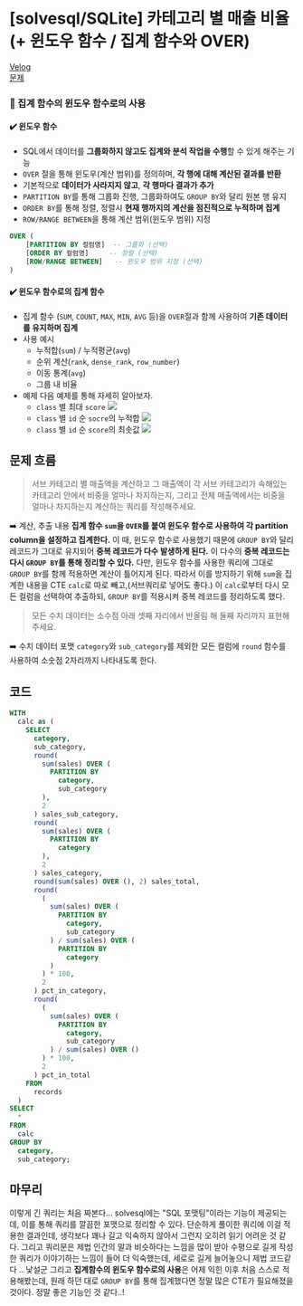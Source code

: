# [solvesql/SQLite] 카테고리 별 매출 비율 (+ 윈도우 함수 / 집계 함수와 OVER)

[Velog](https://velog.io/@semoon/solvesqlSQLite-카테고리-별-매출-비율-윈도우-함수-집계-함수와-OVER)<br>
[문제](https://solvesql.com/problems/revenue-pct-per-category/)

### 📍 집계 함수의 윈도우 함수로의 사용
#### ✔️ 윈도우 함수
- SQL에서 데이터를 **그룹화하지 않고도 집계와 분석 작업을 수행**할 수 있게 해주는 기능
- `OVER` 절을 통해 윈도우(계산 범위)를 정의하며, **각 행에 대해 계산된 결과를 반환**
- 기본적으로 **데이터가 사라지지 않고**, **각 행마다 결과가 추가**
- `PARTITION BY`를 통해 그룹화 진행, 그룹화하여도 `GROUP BY`와 달리 원본 행 유지
- `ORDER BY`를 통해 정렬, 정렬시 **현재 행까지의 계산을 점진적으로 누적하며 집계**
- `ROW/RANGE BETWEEN`을 통해 계산 범위(윈도우 범위) 지정
```sql
OVER (
    [PARTITION BY 컬럼명]  -- 그룹화 (선택)
    [ORDER BY 컬럼명]     -- 정렬 (선택)
    [ROW/RANGE BETWEEN]   -- 윈도우 범위 지정 (선택)
)
```
#### ✔️ 윈도우 함수로의 집계 함수
- 집계 함수 (`SUM`, `COUNT`, `MAX`, `MIN`, `AVG` 등)을 `OVER`절과 함께 사용하여 **기존 데이터를 유지하며 집계**
- 사용 예시
  - 누적합(`sum`) / 누적평균(`avg`)
  - 순위 계산(`rank`, `dense_rank`, `row_number`)
  - 이동 통계(`avg`)
  - 그룹 내 비율
- 예제
다음 예제를 통해 자세히 알아보자.
  - `class` 별 최대 `score`
![](https://velog.velcdn.com/images/semoon/post/36b3721c-157e-4576-a6f8-efdd5df0d6c6/image.png)
  - `class` 별 `id` 순 `socre`의 누적합
![](https://velog.velcdn.com/images/semoon/post/ca5756ec-87d2-4ab0-8130-a8ed83234913/image.png)
  - `class` 별 `id` 순 `score`의 최솟값
![](https://velog.velcdn.com/images/semoon/post/01580b3f-8e81-443f-ba74-c3a280b3495a/image.png)


## 문제 흐름
> 서브 카테고리 별 매출액을 계산하고 그 매출액이 각 서브 카테고리가 속해있는 카테고리 안에서 비중을 얼마나 차지하는지, 그리고 전체 매출액에서는 비중을 얼마나 차지하는지 계산하는 쿼리를 작성해주세요.

➡️ 계산, 추출 내용
**집계 함수 `sum`을 `OVER`를 붙여 윈도우 함수로 사용하여 각 partition column을 설정하고 집계한다.**
이 때, 윈도우 함수로 사용했기 때문에 `GROUP BY`와 달리 레코드가 그대로 유지되어 **중복 레코드가 다수 발생하게 된다.**
이 다수의 **중복 레코드는 다시 `GROUP BY`를 통해 정리할 수 있다.**
다만, 윈도우 함수를 사용한 쿼리에 그대로 `GROUP BY`를 함께 적용하면 계산이 틀어지게 된다.
따라서 이를 방지하기 위해 `sum`을 집계한 내용을 CTE `calc`로 따로 빼고,(서브쿼리로 넣어도 좋다.)
이 `calc`로부터 다시 모든 컬럼을 선택하여 추출하되,
`GROUP BY`를 적용시켜 중복 레코드를 정리하도록 했다.

> 모든 수치 데이터는 소수점 아래 셋째 자리에서 반올림 해 둘째 자리까지 표현해주세요.

➡️ 수치 데이터 포맷
`category`와 `sub_category`를 제외한 모든 컬럼에 `round` 함수를 사용하여 소숫점 2자리까지 나타내도록 한다.

## 코드
```sql
WITH
  calc as (
    SELECT
      category,
      sub_category,
      round(
        sum(sales) OVER (
          PARTITION BY
            category,
            sub_category
        ),
        2
      ) sales_sub_category,
      round(
        sum(sales) OVER (
          PARTITION BY
            category
        ),
        2
      ) sales_category,
      round(sum(sales) OVER (), 2) sales_total,
      round(
        (
          sum(sales) OVER (
            PARTITION BY
              category,
              sub_category
          ) / sum(sales) OVER (
            PARTITION BY
              category
          )
        ) * 100,
        2
      ) pct_in_category,
      round(
        (
          sum(sales) OVER (
            PARTITION BY
              category,
              sub_category
          ) / sum(sales) OVER ()
        ) * 100,
        2
      ) pct_in_total
    FROM
      records
  )
SELECT
  *
FROM
  calc
GROUP BY
  category,
  sub_category;
```

## 마무리
이렇게 긴 쿼리는 처음 짜본다...
solvesql에는 "SQL 포맷팅"이라는 기능이 제공되는데, 이를 통해 쿼리를 깔끔한 포맷으로 정리할 수 있다.
단순하게 풀이한 쿼리에 이걸 적용한 결과인데, 생각보다 꽤나 길고 익숙하지 않아서 그런지 오히려 읽기 어려운 것 같다.
그리고 쿼리문은 제법 인간의 말과 비슷하다는 느낌을 많이 받아
수평으로 길게 작성한 쿼리가 이야기하는 느낌이 들어 더 익숙했는데,
세로로 길게 늘어놓으니 제법 코드같다 .. 낯설군
그리고 **집계함수의 윈도우 함수로의 사용**은 어제 익힌 이후 처음 스스로 적용해봤는데,
원래 하던 대로 `GROUP BY`를 통해 집계했다면 정말 많은 CTE가 필요해졌을 것이다.
정말 좋은 기능인 것 같다..!
